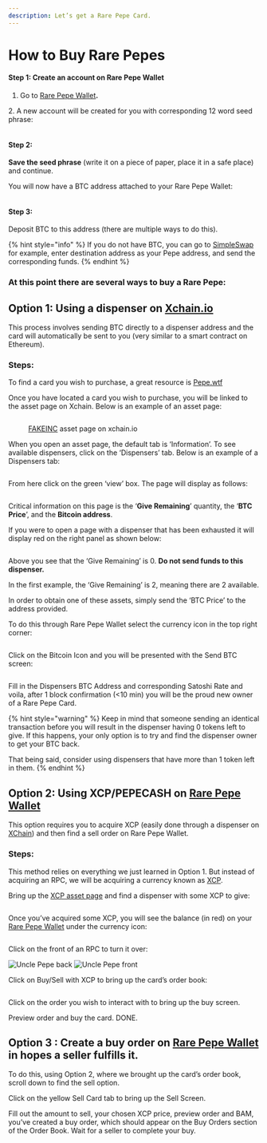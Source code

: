 ```yaml
---
description: Let’s get a Rare Pepe Card.
---
```


# How to Buy Rare Pepes

#### **Step 1: Create an account on Rare Pepe Wallet**

1. Go to [Rare Pepe Wallet](https://rarepepewallet.com)**.**

&#x20; 2\. A new account will be created for you with corresponding 12 word seed phrase:

<figure><img src="../../.gitbook/assets/Screenshot 2023-02-14 at 6.12.20 PM.png" alt=""><figcaption></figcaption></figure>

#### Step 2:

**Save the seed phrase** (write it on a piece of paper, place it in a safe place) and continue.

You will now have a BTC address attached to your Rare Pepe Wallet:

<figure><img src="../../.gitbook/assets/Screenshot 2023-02-14 at 6.14.01 PM.png" alt=""><figcaption></figcaption></figure>

#### Step 3:

Deposit BTC to this address (there are multiple ways to do this).

{% hint style="info" %}
If you do not have BTC, you can go to [SimpleSwap](https://simpleswap.io/) for example, enter destination address as your Pepe address, and send the corresponding funds.
{% endhint %}

### **At this point there are several ways to buy a Rare Pepe:**

## **Option 1: Using a dispenser on** [**Xchain.io**](https://xchain.io/)

This process involves sending BTC directly to a dispenser address and the card will automatically be sent to you (very similar to a smart contract on Ethereum).

### **Steps:**

To find a card you wish to purchase, a great resource is [Pepe.wtf](https://pepe.wtf/)

Once you have located a card you wish to purchase, you will be linked to the asset page on Xchain. Below is an example of an asset page:

<figure><img src="../../.gitbook/assets/Screenshot 2023-02-14 at 6.19.40 PM (1).png" alt=""><figcaption><p><a href="https://xchain.io/asset/FAKEINC">FAKEINC</a> asset page on xchain.io</p></figcaption></figure>

When you open an asset page, the default tab is ‘Information’. To see available dispensers, click on the ‘Dispensers’ tab. Below is an example of a Dispensers tab:

<figure><img src="../../.gitbook/assets/Screenshot 2023-02-14 at 6.23.41 PM.png" alt=""><figcaption></figcaption></figure>

From here click on the green ‘view’ box. The page will display as follows:

<figure><img src="../../.gitbook/assets/Screenshot 2023-02-14 at 6.23.19 PM.png" alt=""><figcaption></figcaption></figure>

Critical information on this page is the ‘**Give Remaining**’ quantity, the ‘**BTC Price**’, and the **Bitcoin address**.

If you were to open a page with a dispenser that has been exhausted it will display red on the right panel as shown below:

<figure><img src="../../.gitbook/assets/Screenshot 2023-02-14 at 6.30.29 PM.png" alt=""><figcaption></figcaption></figure>

Above you see that the ‘Give Remaining’ is 0. **Do not send funds to this dispenser.**

In the first example, the ‘Give Remaining’ is 2, meaning there are 2 available.

In order to obtain one of these assets, simply send the ‘BTC Price’ to the address provided.

To do this through Rare Pepe Wallet select the currency icon in the top right corner:

<figure><img src="../../.gitbook/assets/Screenshot 2023-02-14 at 6.33.05 PM.png" alt=""><figcaption></figcaption></figure>

Click on the Bitcoin Icon and you will be presented with the Send BTC screen:

<figure><img src="../../.gitbook/assets/Screenshot 2023-02-14 at 6.34.54 PM.png" alt=""><figcaption></figcaption></figure>

Fill in the Dispensers BTC Address and corresponding Satoshi Rate and voila, after 1 block confirmation (<10 min) you will be the proud new owner of a Rare Pepe Card.

{% hint style="warning" %}
Keep in mind that someone sending an identical transaction before you will result in the dispenser having 0 tokens left to give. If this happens, your only option is to try and find the dispenser owner to get your BTC back.

That being said, consider using dispensers that have more than 1 token left in them.
{% endhint %}

## **Option 2: Using XCP/PEPECASH on** [**Rare Pepe Wallet**](https://rarepepewallet.com)

This option requires you to acquire XCP (easily done through a dispenser on [XChain](http://xchain.io/dispensers)) and then find a sell order on Rare Pepe Wallet.

### Steps:

This method relies on everything we just learned in Option 1. But instead of acquiring an RPC, we will be acquiring a currency known as [XCP](https://www.coingecko.com/en/coins/counterparty).

Bring up the [XCP asset page](https://xchain.io/asset/XCP) and find a dispenser with some XCP to give:

<figure><img src="../../.gitbook/assets/Screenshot 2023-02-14 at 6.37.38 PM.png" alt=""><figcaption></figcaption></figure>

Once you’ve acquired some XCP, you will see the balance (in red) on your [Rare Pepe Wallet](https://rarepepewallet.com/) under the currency icon:

<figure><img src="../../.gitbook/assets/Screenshot 2023-02-14 at 6.40.04 PM.png" alt=""><figcaption></figcaption></figure>

Click on the front of an RPC to turn it over:

![Uncle Pepe back](<../../.gitbook/assets/uncle pepe back.png>) ![Uncle Pepe front](<../../.gitbook/assets/uncle pepe.png>)

Click on Buy/Sell with XCP to bring up the card’s order book:

<figure><img src="../../.gitbook/assets/Screenshot 2023-02-14 at 6.42.04 PM.png" alt=""><figcaption></figcaption></figure>

Click on the order you wish to interact with to bring up the buy screen.

Preview order and buy the card. DONE.

## **Option 3 : Create a buy order on** [**Rare Pepe Wallet**](https://rarepepewallet.com) **in hopes a seller fulfills it.**

To do this, using Option 2, where we brought up the card’s order book, scroll down to find the sell option.

Click on the yellow Sell Card tab to bring up the Sell Screen.

Fill out the amount to sell, your chosen XCP price, preview order and BAM, you’ve created a buy order, which should appear on the Buy Orders section of the Order Book. Wait for a seller to complete your buy.
